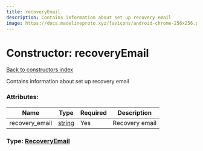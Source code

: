 ```yaml
---
title: recoveryEmail
description: Contains information about set up recovery email
image: https://docs.madelineproto.xyz/favicons/android-chrome-256x256.png
---
```

# Constructor: recoveryEmail  
[Back to constructors index](index.md)



Contains information about set up recovery email

### Attributes:

| Name     |    Type       | Required | Description |
|----------|---------------|----------|-------------|
|recovery\_email|[string](../types/string.md) | Yes|Recovery email|



### Type: [RecoveryEmail](../types/RecoveryEmail.md)


